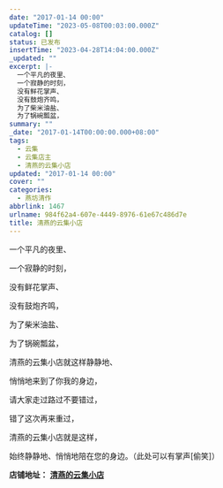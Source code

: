 ```yaml
---
date: "2017-01-14 00:00"
updateTime: "2023-05-08T00:03:00.000Z"
catalog: []
status: 已发布
insertTime: "2023-04-28T14:04:00.000Z"
_updated: ""
excerpt: |-
  一个平凡的夜里、
  一个寂静的时刻，
  没有鲜花掌声、
  没有鼓炮齐鸣，
  为了柴米油盐、
  为了锅碗瓢盆，
summary: ""
_date: "2017-01-14T00:00:00.000+08:00"
tags:
  - 云集
  - 云集店主
  - 清燕的云集小店
updated: "2017-01-14 00:00"
cover: ""
categories:
  - 燕坊清作
abbrlink: 1467
urlname: 984f62a4-607e-4449-8976-61e67c486d7e
title: 清燕的云集小店
---
```


一个平凡的夜里、

一个寂静的时刻，

没有鲜花掌声、

没有鼓炮齐鸣，

为了柴米油盐、

为了锅碗瓢盆，

清燕的云集小店就这样静静地、

悄悄地来到了你我的身边，

请大家走过路过不要错过，

错了这次再来重过，

清燕的云集小店就是这样，

始终静静地、悄悄地陪在您的身边。（此处可以有掌声[偷笑]）

**店铺地址：** [**清燕的云集小店**](http://m.yunjiweidian.com/yunjibuyer/getshop.xhtml?shopId=945924)
